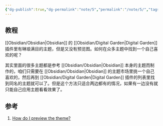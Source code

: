 ```yaml
---
{"dg-publish":true,"dg-permalink":"note/5","permalink":"/note/5/","tags":["Obsidian"],"created":"2024-06-08 06:30:24","updated":"2024-06-08 07:00:30"}
---
```


## 教程

[[Obsidian/Obsidian\|Obsidian]] 的 [[Obsidian/Digital Garden\|Digital Garden]] 插件里有琳琅满目的主题，但是又没有预览图。如何在众多主题中找到一个自己喜欢的呢？

其实里面的很多主题都是参考 [[Obsidian/Obsidian\|Obsidian]] 本身的主题而制作的，咱们只需要在 [[Obsidian/Obsidian\|Obsidian]] 的主题市场里挑一个自己喜欢的，然后再到 [[Obsidian/Digital Garden\|Digital Garden]] 插件的列表里找到同名的主题就可以了。但是这个方法只适合两边都有的情况，如果有一边没有就只能自己应用主题看看效果了。

## 参考
1. [How do I preview the theme?](https://github.com/oleeskild/obsidian-digital-garden/issues/310)